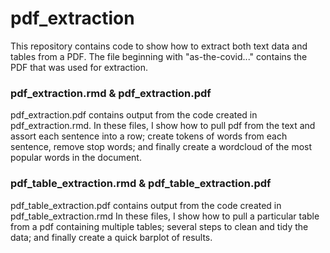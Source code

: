 # pdf_extraction

This repository contains code to show how to extract both text data and tables from a PDF.
The file beginning with "as-the-covid..." contains the PDF that was used for extraction.

### pdf_extraction.rmd & pdf_extraction.pdf
pdf_extraction.pdf contains output from the code created in pdf_extraction.rmd.
In these files, I show how to pull pdf from the text and assort each sentence into a row;
create tokens of words from each sentence, remove stop words;
and finally create a wordcloud of the most popular words in the document.

### pdf_table_extraction.rmd & pdf_table_extraction.pdf
pdf_table_extraction.pdf contains output from the code created in pdf_table_extraction.rmd
In these files, I show how to pull a particular table from a pdf containing multiple tables;
several steps to clean and tidy the data;
and finally create a quick barplot of results.
